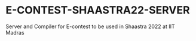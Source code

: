 # E-CONTEST-SHAASTRA22-SERVER
Server and Compiler for E-contest to be used in Shaastra 2022 at IIT Madras
